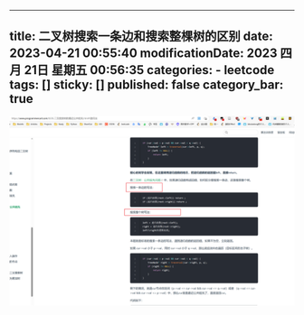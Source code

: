 
---
title: 二叉树搜索一条边和搜索整棵树的区别
date: 2023-04-21 00:55:40
modificationDate: 2023 四月 21日 星期五 00:56:35
categories: 
	- leetcode
tags: []
sticky: []
published: false
category_bar: true
---

![](../../imgs/Pasted%20image%2020230421005548.png)

